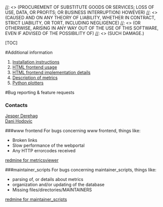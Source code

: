 [//]: <> (Copyright 2015, Jesper Derehag <jesper.derehag@ericsson.com> for Ericsson AB)
[//]: <> (All rights reserved.)

[//]: <> (Redistribution and use in source and binary forms, with or without modification,)
[//]: <> (are permitted provided that the following conditions are met:)

[//]: <> (1. Redistributions of source code must retain the above copyright notice, this list of conditions)
[//]: <> (and the following disclaimer.)

[//]: <> (2. Redistributions in binary form must reproduce the above copyright notice, this list of conditions and the)
[//]: <> (following disclaimer in the documentation and/or other materials provided with the distribution.)

[//]: <> (THIS SOFTWARE IS PROVIDED BY THE COPYRIGHT HOLDERS AND CONTRIBUTORS "AS IS" AND ANY EXPRESS OR IMPLIED)
[//]: <> (WARRANTIES, INCLUDING, BUT NOT LIMITED TO, THE IMPLIED WARRANTIES OF MERCHANTABILITY AND FITNESS FOR A)
[//]: <> (PARTICULAR PURPOSE ARE DISCLAIMED. IN NO EVENT SHALL THE COPYRIGHT HOLDER OR CONTRIBUTORS BE LIABLE FOR ANY)
[//]: <> (DIRECT, INDIRECT, INCIDENTAL, SPECIAL, EXEMPLARY, OR CONSEQUENTIAL DAMAGES INCLUDING, BUT NOT LIMITED TO,)
[//]: <> (PROCUREMENT OF SUBSTITUTE GOODS OR SERVICES; LOSS OF USE, DATA, OR PROFITS; OR BUSINESS INTERRUPTION) HOWEVER)
[//]: <> (CAUSED AND ON ANY THEORY OF LIABILITY, WHETHER IN CONTRACT, STRICT LIABILITY, OR TORT, INCLUDING NEGLIGENCE)
[//]: <> (OR OTHERWISE, ARISING IN ANY WAY OUT OF THE USE OF THIS SOFTWARE, EVEN IF ADVISED OF THE POSSIBILITY OF)
[//]: <> (SUCH DAMAGE.)

[TOC]

#Additional information

1. [Installation instructions](/docs/INSTALL.md)
1. [HTML frontend usage](/docs/frontends/django_usability.md)
1. [HTML frontend implementation details](/docs/frontends/django_implementation.md)
1. [Description of metrics](/docs/metrics.md)
1. [Python plotters](/docs/frontends/python_plotters.md)

#Bug reporting & feature requests
### Contacts
[Jesper Derehag](mailto:jesper.derehag@ericsson.com)  
[Dani Hodovic](mailto:dani.hodovic@ericsson.com)

###www frontend
For bugs concerning www frontend, things like:

*   Broken links
*   Slow performance of the webportal  
*   Any HTTP errorcodes received  

[redmine for metricsviewer](https://pdupc-redmine.mo.sw.ericsson.se/projects/maintainer_scripts)


###maintainer_scripts
For bugs concerning maintainer_scripts, things like:

*   parsing of, or details about metrics  
*   organization and/or updating of the database  
*   Missing files/directories/MAINTAINERS  

[redmine for maintainer_scripts](https://pdupc-redmine.mo.sw.ericsson.se/projects/maintainer_scripts)


